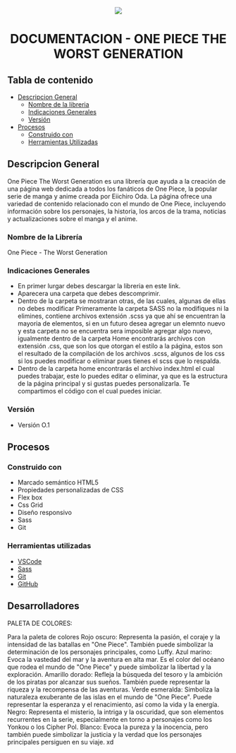 <p align="center">
  <img src="SASS/IMGs/thestrawhead_pirates.ico" />
</p>

<h1 align="center"> DOCUMENTACION - ONE PIECE THE WORST GENERATION </h1>


## Tabla de contenido 
- [Descripcion General](#descripcion-general)
  * [Nombre de la libreria](#nombre-de-la-libreria)
  * [Indicaciones Generales](#indicaciones-generales)
  * [Versión](#version)
- [Procesos](#procesos)
   * [Construido con](#construido-con)
   * [Herramientas Utilizadas](#herramientas-utilizadas)
 
  
## Descripcion General
One Piece The Worst Generation es una librería que ayuda a la creación de una página web dedicada a todos los fanáticos de One Piece, la popular serie de manga y anime creada por Eiichiro Oda. La página ofrece una variedad de contenido relacionado con el mundo de One Piece, incluyendo información sobre los personajes, la historia, los arcos de la trama, noticias y actualizaciones sobre el manga y el anime.

### Nombre de la Librería
One Piece - The Worst Generation

### Indicaciones Generales
* En primer lurgar debes descargar la libreria en este link.
* Aparecera una carpeta que debes descomprimir.
* Dentro de la carpeta se mostraran otras, de las cuales, algunas de ellas no debes modificar
Primeramente la carpeta SASS no la modifiques ni la elimines, contiene archivos extensión .scss ya que ahí se encuentran la mayoria de elementos, si en un futuro desea agregar un elemnto nuevo y esta carpeta no se encuentra sera imposible agregar algo nuevo, igualmente dentro de la carpeta Home encontrarás archivos con extensión .css, que son los que otorgan el estilo a la página, estos son el resultado de la compilación de los archivos .scss, algunos de los css si los puedes modificar o eliminar pues tienes el scss que lo respalda.
* Dentro de la carpeta home encontrarás el archivo index.html el cual puedes trabajar, este lo puedes editar o eliminar, ya que es la estructura de la página principal y si gustas puedes personalizarla. Te compartimos el código con el cual puedes iniciar.

### Versión 
* Versión O.1
## Procesos
### Construido con

- Marcado semántico HTML5
- Propiedades personalizadas de CSS
- Flex box
- Css Grid
- Diseño responsivo
- Sass
- Git

### Herramientas utilizadas

- [VSCode](https://code.visualstudio.com/)
- [Sass](https://sass-lang.com/)
- [Git](https://git-scm.com/)
- [GitHub](https://github.com/)
  
## Desarrolladores
                          

PALETA DE COLORES: 

Para la paleta de colores 
Rojo oscuro: Representa la pasión, el coraje y la intensidad de las batallas en "One Piece". También puede simbolizar la determinación de los personajes principales, como Luffy.
Azul marino: Evoca la vastedad del mar y la aventura en alta mar. Es el color del océano que rodea el mundo de "One Piece" y puede simbolizar la libertad y la exploración.
Amarillo dorado: Refleja la búsqueda del tesoro y la ambición de los piratas por alcanzar sus sueños. También puede representar la riqueza y la recompensa de las aventuras.
Verde esmeralda: Simboliza la naturaleza exuberante de las islas en el mundo de "One Piece". Puede representar la esperanza y el renacimiento, así como la vida y la energía.
Negro: Representa el misterio, la intriga y la oscuridad, que son elementos recurrentes en la serie, especialmente en torno a personajes como los Yonkou o los Cipher Pol.
Blanco: Evoca la pureza y la inocencia, pero también puede simbolizar la justicia y la verdad que los personajes principales persiguen en su viaje. xd
